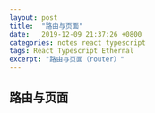 ```yaml
---
layout: post
title:  "路由与页面"
date:   2019-12-09 21:37:26 +0800
categories: notes react typescript
tags: React Typescript Ethernal
excerpt: "路由与页面（router）"
---
```


## 路由与页面
